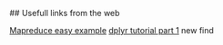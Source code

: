 ## Usefull links from the web

[Mapreduce easy example](http://stevekrenzel.com/finding-friends-with-mapreduce)
[dplyr tutorial part 1](http://rpubs.com/justmarkham/dplyr-tutorial)
new find
